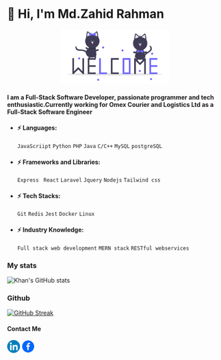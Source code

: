 # :information_desk_person: Hi, I'm Md.Zahid Rahman


<div align="center">
    <img src="./welcome-pics.gif" width="50%" alt="welcome" />
</div>    

#### I am a Full-Stack Software Developer, passionate programmer and tech enthusiastic.Currently working for Omex Courier and Logistics Ltd as a Full-Stack Software Engineer

- #### :zap: Languages: 
    ` JavaScriipt `  ` Python `  ` PHP `  ` Java `   ` C/C++ `  ` MySQL ` ` postgreSQL `
- #### :zap: Frameworks and Libraries: 
   ` Express `  ` React`  ` Laravel `  ` Jquery ` ` Nodejs ` ` Tailwind css `
- #### :zap: Tech Stacks:
   ` Git `  ` Redis `  ` Jest ` ` Docker ` ` Linux `
- #### :zap: Industry Knowledge:   
   ` Full stack web development `  ` MERN stack `  ` RESTful webservices ` 


### My stats
![Khan's GitHub stats](https://github-readme-stats.vercel.app/api?username=zahid-rahman&show_icons=true&theme=radical)

### Github

[![GitHub Streak](https://github-readme-streak-stats.herokuapp.com/?user=zahid-rahman&theme=dark&date_format=j%20M%5B%20Y%5D)](https://git.io/streak-stats)


#### Contact Me
   <a href="https://www.linkedin.com/in/md-zahid-rahman/a"><img src="./LinkedIn_icon_circle.svg.png" alt="drawing" width="30"/></a>
   <a href="https://www.facebook.com/jahidrahman.ragib/"><img src="./fab.png" alt="drawing" width="30"/></a>
<!---
zahid-rahman/zahid-rahman is a ✨ special ✨ repository because its `README.md` (this file) appears on your GitHub profile.
You can click the Preview link to take a look at your changes.
--->
